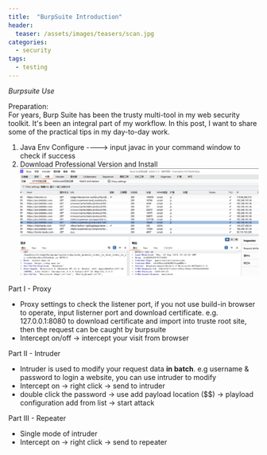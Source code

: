 ```yaml
---
title:  "BurpSuite Introduction"
header:
  teaser: /assets/images/teasers/scan.jpg
categories: 
  - security
tags:
  - testing
---
```


_Burpsuite Use_  

Preparation:  
For years, Burp Suite has been the trusty multi-tool in my web security toolkit. It's been an integral part of my workflow. In this post, I want to share some of the practical tips in my day-to-day work.  
1. Java Env Configure ----> input javac in your command window to check if success
2. Download Professional Version and Install
![burp_suiteHome](/assets/images/burp/burp_suiteHome.png)

Part I - Proxy  
* Proxy settings to check the listener port, if you not use build-in browser to operate, input listerner port and download certificate. e.g. 127.0.0.1:8080 to download certificate and import into truste root site, then the request can be caught by burpsuite
* Intercept on/off -> intercept your visit from browser

Part II - Intruder
* Intruder is used to modify your request data **in batch**. e.g username & password to login a website, you can use intruder to modify
* Intercept on -> right click -> send to intruder
* double click the password -> use add payload location ($$) -> playload configuration add from list -> start attack

Part III - Repeater
* Single mode of intruder
* Intercept on -> right click -> send to repeater

